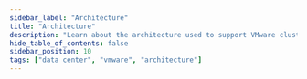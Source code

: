 ```yaml
---
sidebar_label: "Architecture"
title: "Architecture"
description: "Learn about the architecture used to support VMware clusters through Palette."
hide_table_of_contents: false
sidebar_position: 10
tags: ["data center", "vmware", "architecture"]
---
```

